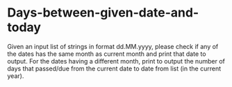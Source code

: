 # Days-between-given-date-and-today
Given an input list of strings in format dd.MM.yyyy, please check if any of the dates has the same month as current month and print that date to output.    For the dates having a different month, print to output the number of days that passed/due from the current date to date from list (in the current year).

